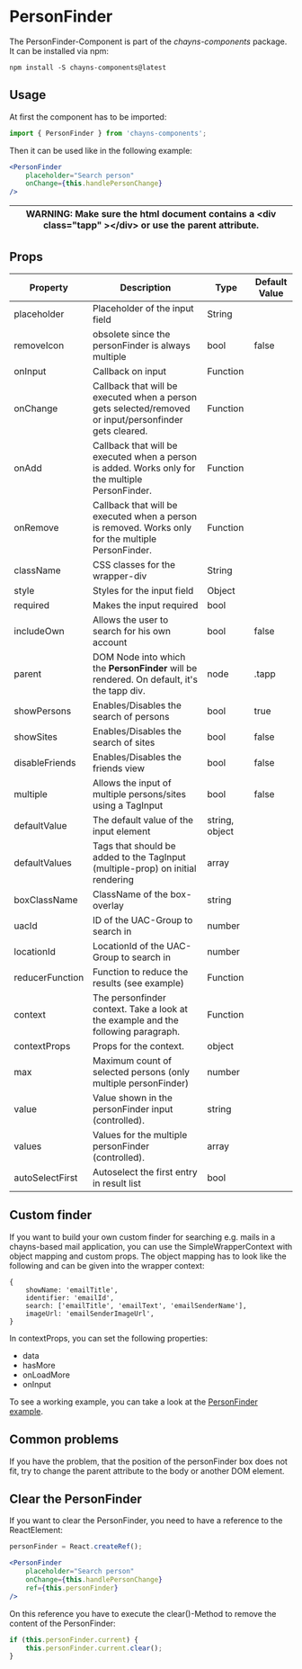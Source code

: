 # PersonFinder # 

The PersonFinder-Component is part of the *chayns-components* package. It can be installed via npm:
```
npm install -S chayns-components@latest
```

## Usage ##

At first the component has to be imported:

```jsx harmony
import { PersonFinder } from 'chayns-components';
```

Then it can be used like in the following example:

```jsx harmony
<PersonFinder
    placeholder="Search person"
    onChange={this.handlePersonChange}
/>
```

| WARNING: Make sure the html document contains a &lt;div class="tapp" &gt;&lt;/div&gt; or use the parent attribute.  |
| --- |

## Props ##

| Property      | Description                                                                                        | Type           | Default Value |
|---------------|----------------------------------------------------------------------------------------------------|----------------|---------------|
| placeholder   | Placeholder of the input field                                                                     | String         |               |
| removeIcon    | obsolete since the personFinder is always multiple                                                 | bool           | false         |
| onInput       | Callback on input                                                                                  | Function       |               |
| onChange      | Callback that will be executed when a person gets selected/removed or input/personfinder gets cleared.| Function    |               |
| onAdd         | Callback that will be executed when a person is added. Works only for the multiple PersonFinder.   | Function       |               |
| onRemove      | Callback that will be executed when a person is removed. Works only for the multiple PersonFinder. | Function       |               |
| className     | CSS classes for the wrapper-div                                                                    | String         |               |
| style         | Styles for the input field                                                                         | Object         |               |
| required      | Makes the input required                                                                           | bool           |               |
| includeOwn    | Allows the user to search for his own account                                                      | bool           | false         |
| parent        | DOM Node into which the **PersonFinder** will be rendered. On default, it's the tapp div.          | node           | .tapp         |
| showPersons   | Enables/Disables the search of persons                                                             | bool           | true          |
| showSites     | Enables/Disables the search of sites                                                               | bool           | false         |
| disableFriends | Enables/Disables the friends view                                                                 | bool           | false         |
| multiple      | Allows the input of multiple persons/sites using a TagInput                                        | bool           | false         |
| defaultValue  | The default value of the input element                                                             | string, object |               |
| defaultValues | Tags that should be added to the TagInput (multiple-prop) on initial rendering                     | array          |               |
| boxClassName  | ClassName of the box-overlay                                                                       | string         |               |
| uacId         | ID of the UAC-Group to search in                                                                   | number         |               |
| locationId    | LocationId of the UAC-Group to search in                                                           | number         |               |
| reducerFunction | Function to reduce the results (see example)                                                     | Function       |               |
| context       | The personfinder context. Take a look at the example and the following paragraph.                  | Function       |               |
| contextProps  | Props for the context.                                                                             | object         |               |
| max           | Maximum count of selected persons (only multiple personFinder)                                     | number         |               |
| value         | Value shown in the personFinder input (controlled).                                                | string         |               |
| values        | Values for the multiple personFinder (controlled).                                                 | array          |               |
| autoSelectFirst | Autoselect the first entry in result list                                                        | bool           |               |

## Custom finder ##
If you want to build your own custom finder for searching e.g. mails in a chayns-based mail application, you can use the SimpleWrapperContext with object mapping and custom props.
The object mapping has to look like the following and can be given into the wrapper context:
````json5
{
    showName: 'emailTitle',
    identifier: 'emailId',
    search: ['emailTitle', 'emailText', 'emailSenderName'],
    imageUrl: 'emailSenderImageUrl',
}
````
In contextProps, you can set the following properties:
- data
- hasMore
- onLoadMore
- onInput

To see a working example, you can take a look at the [PersonFinder example](https://github.com/TobitSoftware/chayns-components/blob/master/examples/react-chayns-personfinder/Example.jsx).

## Common problems ##
If you have the problem, that the position of the personFinder box does not fit, try to change the parent attribute to the body or another DOM element.

## Clear the PersonFinder ##
If you want to clear the PersonFinder, you need to have a reference to the ReactElement:
```jsx harmony
personFinder = React.createRef();

<PersonFinder
    placeholder="Search person"
    onChange={this.handlePersonChange}
    ref={this.personFinder}
/>
```
On this reference you have to execute the clear()-Method to remove the content of the PersonFinder:
```js
if (this.personFinder.current) {
    this.personFinder.current.clear();
}
```
